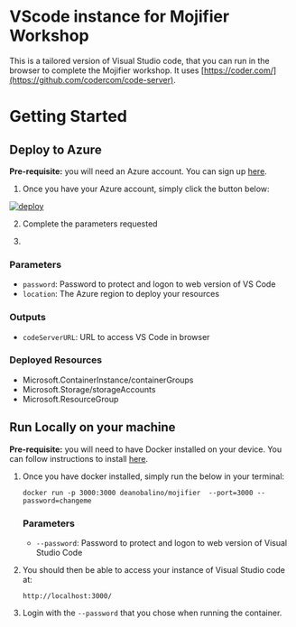 # VScode instance for Mojifier Workshop 
This is a tailored version of Visual Studio code, that you can run in the browser to complete the Mojifier workshop. It uses [https://coder.com/](https://github.com/codercom/code-server). 




# Getting Started

## Deploy to Azure  
**Pre-requisite:** you will need an Azure account. You can sign up [here](https://azure.microsoft.com/en-gb/free).  

1. Once you have your Azure account, simply click the button below: 

[![deploy](https://raw.githubusercontent.com/deanobalino/coder-mojifier-workshop/master/azuredeploy.png)](https://portal.azure.com/#create/Microsoft.Template/uri/https%3A%2F%2Fraw.githubusercontent.com%2Fdeanobalino%2Fcoder-mojifier-workshop%2Fmaster%2Fazuredeploy.json)  

2. Complete the parameters requested 

3. 

### Parameters
- `password`: Password to protect and logon to web version of VS Code
- `location`: The Azure region to deploy your resources

### Outputs
- `codeServerURL`: URL to access VS Code in browser

### Deployed Resources
- Microsoft.ContainerInstance/containerGroups
- Microsoft.Storage/storageAccounts
- Microsoft.ResourceGroup

## Run Locally on your machine

**Pre-requisite:** you will need to have Docker installed on your device. You can follow instructions to install [here](https://docs.docker.com/install/). 

1. Once you have docker installed, simply run the below in your terminal:  

    `docker run -p 3000:3000 deanobalino/mojifier  --port=3000 --password=changeme`

    ### Parameters
    - `--password`:  Password to protect and logon to web version of Visual Studio Code

2. You should then be able to access your instance of Visual Studio code at:

    `http://localhost:3000/`

3. Login with the `--password` that you chose when running the container.

